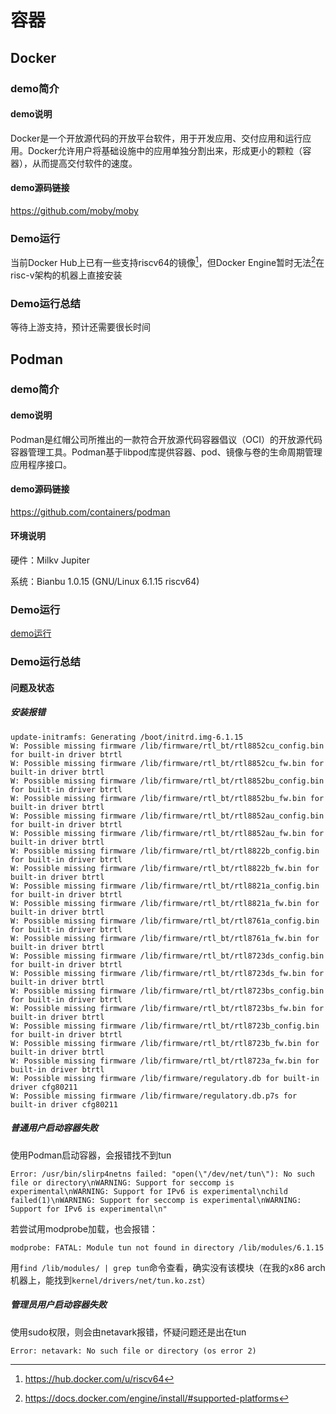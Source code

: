 # 容器
## Docker
### demo简介
#### demo说明
Docker是一个开放源代码的开放平台软件，用于开发应用、交付应用和运行应用。Docker允许用户将基础设施中的应用单独分割出来，形成更小的颗粒（容器），从而提高交付软件的速度。

#### demo源码链接
https://github.com/moby/moby

### Demo运行
当前Docker Hub上已有一些支持riscv64的镜像[^1]，但Docker Engine暂时无法[^2]在risc-v架构的机器上直接安装

[^1]: https://hub.docker.com/u/riscv64

[^2]: https://docs.docker.com/engine/install/#supported-platforms

### Demo运行总结
等待上游支持，预计还需要很长时间

## Podman
### demo简介
#### demo说明
Podman是红帽公司所推出的一款符合开放源代码容器倡议（OCI）的开放源代码容器管理工具。Podman基于libpod库提供容器、pod、镜像与卷的生命周期管理应用程序接口。

#### demo源码链接
https://github.com/containers/podman

#### 环境说明
硬件：Milkv Jupiter

系统：Bianbu 1.0.15 (GNU/Linux 6.1.15 riscv64)

### Demo运行
[demo运行](podman.md)

### Demo运行总结
#### 问题及状态
##### 安装报错
```
update-initramfs: Generating /boot/initrd.img-6.1.15
W: Possible missing firmware /lib/firmware/rtl_bt/rtl8852cu_config.bin for built-in driver btrtl
W: Possible missing firmware /lib/firmware/rtl_bt/rtl8852cu_fw.bin for built-in driver btrtl
W: Possible missing firmware /lib/firmware/rtl_bt/rtl8852bu_config.bin for built-in driver btrtl
W: Possible missing firmware /lib/firmware/rtl_bt/rtl8852bu_fw.bin for built-in driver btrtl
W: Possible missing firmware /lib/firmware/rtl_bt/rtl8852au_config.bin for built-in driver btrtl
W: Possible missing firmware /lib/firmware/rtl_bt/rtl8852au_fw.bin for built-in driver btrtl
W: Possible missing firmware /lib/firmware/rtl_bt/rtl8822b_config.bin for built-in driver btrtl
W: Possible missing firmware /lib/firmware/rtl_bt/rtl8822b_fw.bin for built-in driver btrtl
W: Possible missing firmware /lib/firmware/rtl_bt/rtl8821a_config.bin for built-in driver btrtl
W: Possible missing firmware /lib/firmware/rtl_bt/rtl8821a_fw.bin for built-in driver btrtl
W: Possible missing firmware /lib/firmware/rtl_bt/rtl8761a_config.bin for built-in driver btrtl
W: Possible missing firmware /lib/firmware/rtl_bt/rtl8761a_fw.bin for built-in driver btrtl
W: Possible missing firmware /lib/firmware/rtl_bt/rtl8723ds_config.bin for built-in driver btrtl
W: Possible missing firmware /lib/firmware/rtl_bt/rtl8723ds_fw.bin for built-in driver btrtl
W: Possible missing firmware /lib/firmware/rtl_bt/rtl8723bs_config.bin for built-in driver btrtl
W: Possible missing firmware /lib/firmware/rtl_bt/rtl8723bs_fw.bin for built-in driver btrtl
W: Possible missing firmware /lib/firmware/rtl_bt/rtl8723b_config.bin for built-in driver btrtl
W: Possible missing firmware /lib/firmware/rtl_bt/rtl8723b_fw.bin for built-in driver btrtl
W: Possible missing firmware /lib/firmware/rtl_bt/rtl8723a_fw.bin for built-in driver btrtl
W: Possible missing firmware /lib/firmware/regulatory.db for built-in driver cfg80211
W: Possible missing firmware /lib/firmware/regulatory.db.p7s for built-in driver cfg80211
```

##### 普通用户启动容器失败
使用Podman启动容器，会报错找不到tun
```
Error: /usr/bin/slirp4netns failed: "open(\"/dev/net/tun\"): No such file or directory\nWARNING: Support for seccomp is experimental\nWARNING: Support for IPv6 is experimental\nchild failed(1)\nWARNING: Support for seccomp is experimental\nWARNING: Support for IPv6 is experimental\n"
```

若尝试用modprobe加载，也会报错：

```
modprobe: FATAL: Module tun not found in directory /lib/modules/6.1.15
```

用`find /lib/modules/ | grep tun`命令查看，确实没有该模块（在我的x86 arch机器上，能找到`kernel/drivers/net/tun.ko.zst`）

##### 管理员用户启动容器失败
使用sudo权限，则会由netavark报错，怀疑问题还是出在tun
```
Error: netavark: No such file or directory (os error 2)
```